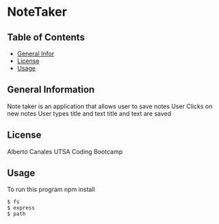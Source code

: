 

# NoteTaker
## Table of Contents
* [General Infor](#general-information)
* [License](#license)
* [Usage](#usage)
## General Information
Note taker is an application that allows user to save notes
User Clicks on new notes
User types title and text 
title and text are saved
## License
Alberto Canales UTSA Coding Bootcamp
## Usage
To run this program npm install

```
$ fs
$ express
$ path
```
